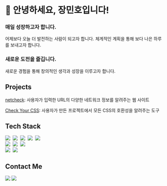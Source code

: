 <h1>👋 안녕하세요, 장민호입니다!</h1>
<h3>매일 성장하고자 합니다.</h3>
<p>어제보다 오늘 더 발전하는 사람이 되고자 합니다. 체계적인 계획을 통해 보다 나은 하루를 보내고자 합니다.</p>
<h3>새로운 도전을 즐깁니다.</h3>
<p>새로운 경험을 통해 창의적인 생각과 성장을 이루고자 합니다.</p>
<p></p>

<h2>Projects</h2>
<p><a href="https://github.com/minho00123/netcheck-client">netcheck</a>: 사용자가 입력한 URL의 다양한 네트워크 정보를 알려주는 웹 사이트</p>
<p><a href="https://github.com/minho00123/checkyourcss">Check Your CSS</a>: 사용자가 만든 프로젝트에서 모든 CSS의 호환성을 알려주는 도구</p>

<h2>Tech Stack</h2>
<p>
<img src="https://img.shields.io/badge/Javascript-ffb13b?style=flat-square&logo=javascript&logoColor=white"/></a>&nbsp
<img src="https://img.shields.io/badge/React-61DAFB?style=flat-square&logo=react&logoColor=white"/></a>&nbsp
<img src="https://img.shields.io/badge/Tailwind_CSS-06B6D4?style=flat-square&logo=tailwindcss&logoColor=white"/></a>&nbsp
<img src="https://img.shields.io/badge/Styled_Components-DB7093?style=flat-square&logo=styledcomponents&logoColor=white"/></a>&nbsp
<img src="https://img.shields.io/badge/Zustand-0D0D0D?style=flat-square"/></a>&nbsp
<br>
<img src="https://img.shields.io/badge/Node.js-339933?style=flat-square&logo=Node.js&logoColor=white"/></a>&nbsp
<img src="https://img.shields.io/badge/Express-000000?style=flat-square&logo=Express&logoColor=white"/></a>&nbsp
<img src="https://img.shields.io/badge/MongoDB-47A248?style=flat-square&logo=MongoDB&logoColor=white"/></a>&nbsp
<br>
<img src="https://img.shields.io/badge/Vitest-6E9F18?style=flat-square&logo=Vitest&logoColor=white"/></a>&nbsp
<img src="https://img.shields.io/badge/Jest-C21325?style=flat-square&logo=Jest&logoColor=white"/></a>&nbsp
</p>

<h2>Contact Me</h2>
<p>
  <a href="mailto:minho00123@gmail.com"><img src="https://img.shields.io/badge/Gmail-d14836?style=flat-square&logo=Gmail&logoColor=white&link=minho00123@gmail.com"/></a>
  <a href="https://www.instagram.com/mh.jang710"><img src="https://img.shields.io/badge/Instagram-E4405F?style=flat-square&logo=Instagram&logoColor=white&link=https://www.instagram.com/mh.jang710/"/></a>&nbsp
</p>
